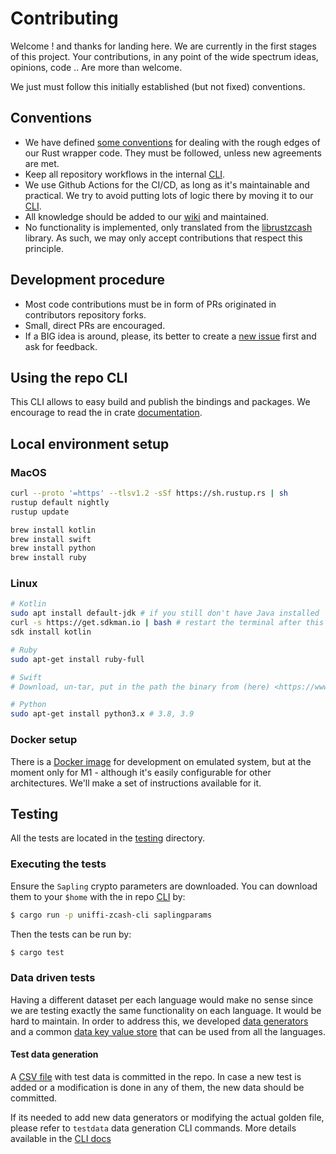 # Contributing

Welcome ! and thanks for landing here. We are currently in the first stages of this project. Your contributions, in any point of the wide spectrum
ideas, opinions, code .. Are more than welcome.

We just must follow this initially established (but not fixed) conventions.

## <a href="conventions"></a> Conventions

* We have defined [some conventions](../../wiki/Bindings-source-code-conventions) for dealing with the rough edges of our Rust wrapper code. They must be followed,
  unless new agreements are met.
* Keep all repository workflows in the internal [CLI](./lib/uniffi-zcash-cli/README.md).
* We use Github Actions for the CI/CD, as long as it's maintainable and practical. We try to avoid putting lots of logic there by moving it to our  [CLI](./lib/uniffi-zcash-cli/README.md).
* All knowledge should be added to our [wiki](../../wiki) and maintained.
* No functionality is implemented, only translated from the [librustzcash](https://github.com/zcash/librustzcash) library. As such, we may only accept contributions that respect this principle.

## <a href="development-procedure"></a> Development procedure

* Most code contributions must be in form of PRs originated in contributors repository forks.
* Small, direct PRs are encouraged.
* If a BIG idea is around, please, its better to create a [new issue](../../issues/new) first and ask for feedback.

## <a href="repo-cli"></a> Using the repo CLI

This CLI allows to easy build and publish the bindings and packages. We encourage to read the in crate [documentation](./lib/uniffi-zcash-cli/README.md).

## <a href="local-environment-setup"></a> Local environment setup

### <a href="local-environment-macos"></a> MacOS

```bash
curl --proto '=https' --tlsv1.2 -sSf https://sh.rustup.rs | sh
rustup default nightly
rustup update

brew install kotlin
brew install swift
brew install python
brew install ruby
```

### <a href="local-environment-linux"></a> Linux

```bash
# Kotlin
sudo apt install default-jdk # if you still don't have Java installed
curl -s https://get.sdkman.io | bash # restart the terminal after this
sdk install kotlin

# Ruby
sudo apt-get install ruby-full

# Swift
# Download, un-tar, put in the path the binary from (here) <https://www.swift.org/download>.

# Python
sudo apt-get install python3.x # 3.8, 3.9
```

### <a href="local-environment-docker"></a> Docker setup

There is a [Docker image](./docker/Dockerfile) for development on emulated system, but at the moment only for M1 - although it's easily configurable for other architectures. We'll make a set of instructions available for it.

## <a href="testing"></a> Testing

All the tests are located in the [testing](./lib/uniffi-zcash/tests/) directory. 

### <a href="executing-tests"></a> Executing the tests

Ensure the `Sapling` crypto parameters are downloaded. You can download them
to your `$home` with the in repo [CLI](./lib/uniffi-zcash-cli/README.md) by:

```bash
$ cargo run -p uniffi-zcash-cli saplingparams
```

Then the tests can be run by:

```bash
$ cargo test
```

### <a href="data-driven-tests"></a> Data driven tests

Having a different dataset per each language would make no sense since we are testing exactly the same functionality on each language. It would be hard to maintain. In order to address this, we developed [data generators](./lib/uniffi-zcash-test/src/test_data/) and a common [data key value store](./lib/uniffi-zcash-test/src/test_support.rs) that can be used from all the languages.

#### <a href="test-data-generation"></a> Test data generation

A [CSV file](./lib/uniffi-zcash/tests/test_data.csv) with test data is committed in the repo. In case a new test is added or a modification is done in any of them, the new data should be committed.

If its needed to add new data generators or modifying the actual golden file, please refer to `testdata` data generation CLI commands.
More details available in the [CLI docs](./lib/uniffi-zcash-cli/README.md)